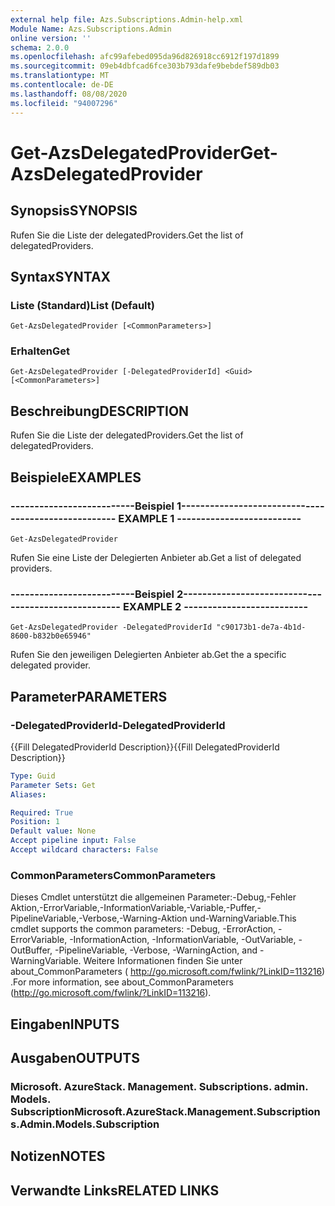 ```yaml
---
external help file: Azs.Subscriptions.Admin-help.xml
Module Name: Azs.Subscriptions.Admin
online version: ''
schema: 2.0.0
ms.openlocfilehash: afc99afebed095da96d826918cc6912f197d1899
ms.sourcegitcommit: 09eb4dbfcad6fce303b793dafe9bebdef589db03
ms.translationtype: MT
ms.contentlocale: de-DE
ms.lasthandoff: 08/08/2020
ms.locfileid: "94007296"
---
```

# <span data-ttu-id="d24e2-101">Get-AzsDelegatedProvider</span><span class="sxs-lookup"><span data-stu-id="d24e2-101">Get-AzsDelegatedProvider</span></span>

## <span data-ttu-id="d24e2-102">Synopsis</span><span class="sxs-lookup"><span data-stu-id="d24e2-102">SYNOPSIS</span></span>
<span data-ttu-id="d24e2-103">Rufen Sie die Liste der delegatedProviders.</span><span class="sxs-lookup"><span data-stu-id="d24e2-103">Get the list of delegatedProviders.</span></span>

## <span data-ttu-id="d24e2-104">Syntax</span><span class="sxs-lookup"><span data-stu-id="d24e2-104">SYNTAX</span></span>

### <span data-ttu-id="d24e2-105">Liste (Standard)</span><span class="sxs-lookup"><span data-stu-id="d24e2-105">List (Default)</span></span>
```
Get-AzsDelegatedProvider [<CommonParameters>]
```

### <span data-ttu-id="d24e2-106">Erhalten</span><span class="sxs-lookup"><span data-stu-id="d24e2-106">Get</span></span>
```
Get-AzsDelegatedProvider [-DelegatedProviderId] <Guid> [<CommonParameters>]
```

## <span data-ttu-id="d24e2-107">Beschreibung</span><span class="sxs-lookup"><span data-stu-id="d24e2-107">DESCRIPTION</span></span>
<span data-ttu-id="d24e2-108">Rufen Sie die Liste der delegatedProviders.</span><span class="sxs-lookup"><span data-stu-id="d24e2-108">Get the list of delegatedProviders.</span></span>

## <span data-ttu-id="d24e2-109">Beispiele</span><span class="sxs-lookup"><span data-stu-id="d24e2-109">EXAMPLES</span></span>

### <span data-ttu-id="d24e2-110">--------------------------Beispiel 1--------------------------</span><span class="sxs-lookup"><span data-stu-id="d24e2-110">-------------------------- EXAMPLE 1 --------------------------</span></span>
```
Get-AzsDelegatedProvider
```

<span data-ttu-id="d24e2-111">Rufen Sie eine Liste der Delegierten Anbieter ab.</span><span class="sxs-lookup"><span data-stu-id="d24e2-111">Get a list of delegated providers.</span></span>

### <span data-ttu-id="d24e2-112">--------------------------Beispiel 2--------------------------</span><span class="sxs-lookup"><span data-stu-id="d24e2-112">-------------------------- EXAMPLE 2 --------------------------</span></span>
```
Get-AzsDelegatedProvider -DelegatedProviderId "c90173b1-de7a-4b1d-8600-b832b0e65946"
```

<span data-ttu-id="d24e2-113">Rufen Sie den jeweiligen Delegierten Anbieter ab.</span><span class="sxs-lookup"><span data-stu-id="d24e2-113">Get the a specific delegated provider.</span></span>

## <span data-ttu-id="d24e2-114">Parameter</span><span class="sxs-lookup"><span data-stu-id="d24e2-114">PARAMETERS</span></span>

### <span data-ttu-id="d24e2-115">-DelegatedProviderId</span><span class="sxs-lookup"><span data-stu-id="d24e2-115">-DelegatedProviderId</span></span>
<span data-ttu-id="d24e2-116">{{Fill DelegatedProviderId Description}}</span><span class="sxs-lookup"><span data-stu-id="d24e2-116">{{Fill DelegatedProviderId Description}}</span></span>

```yaml
Type: Guid
Parameter Sets: Get
Aliases: 

Required: True
Position: 1
Default value: None
Accept pipeline input: False
Accept wildcard characters: False
```

### <span data-ttu-id="d24e2-117">CommonParameters</span><span class="sxs-lookup"><span data-stu-id="d24e2-117">CommonParameters</span></span>
<span data-ttu-id="d24e2-118">Dieses Cmdlet unterstützt die allgemeinen Parameter:-Debug,-Fehler Aktion,-ErrorVariable,-InformationVariable,-Variable,-Puffer,-PipelineVariable,-Verbose,-Warning-Aktion und-WarningVariable.</span><span class="sxs-lookup"><span data-stu-id="d24e2-118">This cmdlet supports the common parameters: -Debug, -ErrorAction, -ErrorVariable, -InformationAction, -InformationVariable, -OutVariable, -OutBuffer, -PipelineVariable, -Verbose, -WarningAction, and -WarningVariable.</span></span> <span data-ttu-id="d24e2-119">Weitere Informationen finden Sie unter about_CommonParameters ( http://go.microsoft.com/fwlink/?LinkID=113216) .</span><span class="sxs-lookup"><span data-stu-id="d24e2-119">For more information, see about_CommonParameters (http://go.microsoft.com/fwlink/?LinkID=113216).</span></span>

## <span data-ttu-id="d24e2-120">Eingaben</span><span class="sxs-lookup"><span data-stu-id="d24e2-120">INPUTS</span></span>

## <span data-ttu-id="d24e2-121">Ausgaben</span><span class="sxs-lookup"><span data-stu-id="d24e2-121">OUTPUTS</span></span>

### <span data-ttu-id="d24e2-122">Microsoft. AzureStack. Management. Subscriptions. admin. Models. Subscription</span><span class="sxs-lookup"><span data-stu-id="d24e2-122">Microsoft.AzureStack.Management.Subscriptions.Admin.Models.Subscription</span></span>

## <span data-ttu-id="d24e2-123">Notizen</span><span class="sxs-lookup"><span data-stu-id="d24e2-123">NOTES</span></span>

## <span data-ttu-id="d24e2-124">Verwandte Links</span><span class="sxs-lookup"><span data-stu-id="d24e2-124">RELATED LINKS</span></span>

